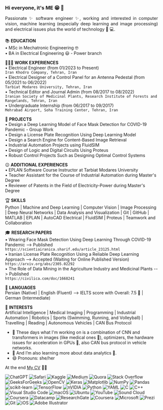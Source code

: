 ### Hi everyone, it's ME 😁 👋

<p align="justify">
Passionate ✨ software engineer ✨, working and interested in computer vision, machine learning (especially deep learning and image processing) and electrical issues plus the world of technology 👀 💻. 

📚 **EDUCATION** </br>
  • MSc in Mechatronic Engineering 🤓 </br>
  • BA in Electrical Engineering 😃 - Power branch

👩🏻‍💻 **WORK EXPERIENCES** </br>
• Electrical Engineer (from 01/2023 to Present) </br>
`Iran Khodro Company, Tehran, Iran` </br>
• Electrical Designer of a Control Panel for an Antenna Pedestal (from 05/2021 to 06/2022) </br>
`Tarbiat Modares University, Tehran, Iran` </br>
• Technical Editor and Journal Admin (from 08/2017 to 08/2022) </br>
`Iranian Society of Medicinal Plants, Research Institute of Forests and Rangelands, Tehran, Iran` </br> 
• Undergraduate Internship (from 06/2017 to 09/2017) </br>
`Mehrabad Airport, Soha Training Center, Tehran, Iran` </br>

🤔 **PROJECTS** </br>
• Design a Deep Learning Model of Face Mask Detection for COVID-19 Pandemic - Group Work </br>
•	Design a License Plate Recognition Using Deep Learning Model </br>
• Design a Search Engine for Content-Based Image Retrieval </br>
• Industrial Automation Projects using FluidSIM </br>
• Design of Logic and Digital Circuits Using Proteus </br>
• Robust Control Projects Such as Designing Optimal Control Systems </br>

😉 **ADDITIONAL EXPERIENCES** </br>
• EPLAN Software Course Instructor at Tarbiat Modares University </br>
• Teacher Assistant for the Course of Industrial Automation during Master's Degree </br>
• Reviewer of Patents in the Field of Electricity-Power during Master's Degree </br>

🏆 **SKILLS** </br>
Python | Machine and Deep Learning | Computer Vision | Image Processing | Deep Neural Networks | Data Analysis and Visualization | Git | GitHub | MATLAB | EPLAN | AutoCAD Electrical | FluidSIM | Proteus | Teamwork and Collaboration  

🎓 **RESEARCH PAPERS** </br>
• Wearing Face Mask Detection Using Deep Learning Through COVID-19 Pandemic --> Published </br>
`https://scientiairanica.sharif.edu/article_23125.html` </br>
• Iranian License Plate Recognition Using a Reliable Deep Learning Approach --> Accepted (Waiting for Online Published Version) </br>
`https://arxiv.org/abs/2305.02292` </br>
• The Role of Data Mining in the Agriculture Industry and Medicinal Plants --> Published </br>
`https://civilica.com/doc/1668241`

🤯 **LANGUAGES** </br>
Persian (Native) | English (Fluent) --> IELTS score with Overall: 7.5 🥳 | German (Intermediate)

🥹 **INTERESTS** </br>
Artificial Intelligence | Medical Imaging | Programming | Industrial Automation | Robotics | Sports (Swimming, Running, and Volleyball) | Travelling | Reading | Autonomous Vehicles | CAN Bus Protocol

- 🔭 These days what I'm working on is a combination of CNN and transformers in images (like medical ones 🩻), optimizers, the hardware issues for acceleration in GPUs 🔋, also CAN bus protocol in vehicle networks. 
- 🌱 And I’m also learning more about data analytics 🔦.
- 😄 Pronouns: she/her </br>

At the end [My CV](https://github.com/SoheilaHatami/SoheilaHatami/files/14807113/Soheila.Hatami.s.Curriculum.Vitae.pdf) 💪🏻

</p> 
  
![ChatGPT](https://img.shields.io/badge/chatGPT-74aa9c?style=for-the-badge&logo=openai&logoColor=white)
![Safari](https://img.shields.io/badge/Safari-000000?style=for-the-badge&logo=Safari&logoColor=white)
![Kaggle](https://img.shields.io/badge/Kaggle-035a7d?style=for-the-badge&logo=kaggle&logoColor=white)
![Medium](https://img.shields.io/badge/Medium-12100E?style=for-the-badge&logo=medium&logoColor=white)
![Quora](https://img.shields.io/badge/Quora-%23B92B27.svg?style=for-the-badge&logo=Quora&logoColor=white)
![Stack Overflow](https://img.shields.io/badge/-Stackoverflow-FE7A16?style=for-the-badge&logo=stack-overflow&logoColor=white)
![GeeksForGeeks](https://img.shields.io/badge/GeeksforGeeks-gray?style=for-the-badge&logo=geeksforgeeks&logoColor=35914c)
![OpenCV](https://img.shields.io/badge/opencv-%23white.svg?style=for-the-badge&logo=opencv&logoColor=white)
![Keras](https://img.shields.io/badge/Keras-%23D00000.svg?style=for-the-badge&logo=Keras&logoColor=white)
![Matplotlib](https://img.shields.io/badge/Matplotlib-%23ffffff.svg?style=for-the-badge&logo=Matplotlib&logoColor=black)
![NumPy](https://img.shields.io/badge/numpy-%23013243.svg?style=for-the-badge&logo=numpy&logoColor=white)
![Pandas](https://img.shields.io/badge/pandas-%23150458.svg?style=for-the-badge&logo=pandas&logoColor=white)
![scikit-learn](https://img.shields.io/badge/scikit--learn-%23F7931E.svg?style=for-the-badge&logo=scikit-learn&logoColor=white)
![TensorFlow](https://img.shields.io/badge/TensorFlow-%23FF6F00.svg?style=for-the-badge&logo=TensorFlow&logoColor=white)
![nVIDIA](https://img.shields.io/badge/nVIDIA-%2376B900.svg?style=for-the-badge&logo=nVIDIA&logoColor=white)
![Python](https://img.shields.io/badge/python-3670A0?style=for-the-badge&logo=python&logoColor=ffdd54)
![YAML](https://img.shields.io/badge/yaml-%23ffffff.svg?style=for-the-badge&logo=yaml&logoColor=151515)
![C](https://img.shields.io/badge/c-%2300599C.svg?style=for-the-badge&logo=c&logoColor=white)
![C++](https://img.shields.io/badge/c++-%2300599C.svg?style=for-the-badge&logo=c%2B%2B&logoColor=white)
![Visual Studio Code](https://img.shields.io/badge/Visual%20Studio%20Code-0078d7.svg?style=for-the-badge&logo=visual-studio-code&logoColor=white)
![macOS](https://img.shields.io/badge/mac%20os-000000?style=for-the-badge&logo=macos&logoColor=F0F0F0)
![Ubuntu](https://img.shields.io/badge/Ubuntu-E95420?style=for-the-badge&logo=ubuntu&logoColor=white)
![YouTube](https://img.shields.io/badge/YouTube-%23FF0000.svg?style=for-the-badge&logo=YouTube&logoColor=white)
![Sound Cloud](https://img.shields.io/badge/sound%20cloud-FF5500?style=for-the-badge&logo=soundcloud&logoColor=white)
![Coursera](https://img.shields.io/badge/Coursera-%230056D2.svg?style=for-the-badge&logo=Coursera&logoColor=white)
![Datacamp](https://img.shields.io/badge/Datacamp-05192D?style=for-the-badge&logo=datacamp&logoColor=03E860)
![ResearchGate](https://img.shields.io/badge/ResearchGate-00CCBB?style=for-the-badge&logo=ResearchGate&logoColor=white)
![Coursera](https://img.shields.io/badge/Coursera-%230056D2.svg?style=for-the-badge&logo=Coursera&logoColor=white)
![Microsoft](https://img.shields.io/badge/Microsoft-0078D4?style=for-the-badge&logo=microsoft&logoColor=white)
![Prezi](https://img.shields.io/badge/Prezi-%23000000.svg?style=for-the-badge&logo=Prezi&logoColor=white)
![Git](https://img.shields.io/badge/git-%23F05033.svg?style=for-the-badge&logo=git&logoColor=white)
![iOS](https://img.shields.io/badge/iOS-000000?style=for-the-badge&logo=ios&logoColor=white)
![Adobe Illustrator](https://img.shields.io/badge/adobe%20illustrator-%23FF9A00.svg?style=for-the-badge&logo=adobe%20illustrator&logoColor=white)
